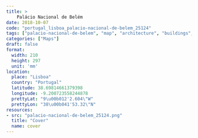 ```yaml
---
title: > 
    Palácio Nacional de Belém
date: 2018-10-07
code: "portugal_lisboa_palacio-nacional-de-belem_25124"
tags: ["palacio-nacional-de-belem", "map", "architecture", "buildings", "Lisboa", "Portugal"]
categories: ["Maps"]
draft: false
format:
  width: 210
  height: 297
  unit: 'mm'
location:
  place: "Lisboa"
  country: "Portugal"
  latitude: 38.69814661379398
  longitude: -9.200723558244878
  prettyLat: "9\u00b012'2.604\"W"
  prettyLon: "38\u00b041'53.32\"N"
resources:
- src: "palacio-nacional-de-belem_25124.png"
  title: "Cover"
  name: cover
---
```

